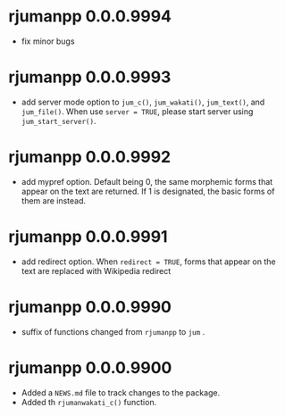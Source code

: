 # rjumanpp 0.0.0.9994
* fix minor bugs

# rjumanpp 0.0.0.9993
* add server mode option to `jum_c()`, `jum_wakati()`, `jum_text()`, and `jum_file()`. When use `server = TRUE`, please start server using `jum_start_server()`.

# rjumanpp 0.0.0.9992

* add mypref option. Default being 0, the same morphemic forms that appear on the text are returned. If 1 is designated, the basic forms of them are instead.

# rjumanpp 0.0.0.9991

* add redirect option. When `redirect = TRUE`, forms that appear on the text are replaced with Wikipedia redirect

# rjumanpp 0.0.0.9990

* suffix of functions changed from `rjumanpp` to `jum` .

# rjumanpp 0.0.0.9900

* Added a `NEWS.md` file to track changes to the package.
* Added th `rjumanwakati_c()` function.


